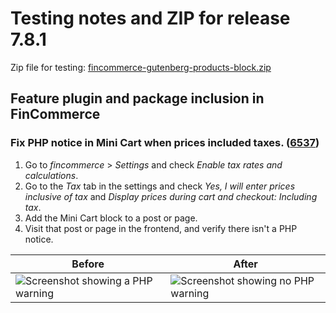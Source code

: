 # Testing notes and ZIP for release 7.8.1

Zip file for testing: [fincommerce-gutenberg-products-block.zip](https://github.com/dieselfox1/fincommerce-blocks/files/8891266/fincommerce-gutenberg-products-block.zip)

## Feature plugin and package inclusion in FinCommerce

### Fix PHP notice in Mini Cart when prices included taxes. ([6537](https://github.com/dieselfox1/fincommerce-blocks/pull/6537))

1. Go to _fincommerce_ > _Settings_ and check _Enable tax rates and calculations_.
2. Go to the _Tax_ tab in the settings and check _Yes, I will enter prices inclusive of tax_ and _Display prices during cart and checkout: Including tax_.
3. Add the Mini Cart block to a post or page.
4. Visit that post or page in the frontend, and verify there isn't a PHP notice.

| Before                                                                                                                                    | After                                                                                                                                      |
| ----------------------------------------------------------------------------------------------------------------------------------------- | ------------------------------------------------------------------------------------------------------------------------------------------ |
| ![Screenshot showing a PHP warning](https://user-images.githubusercontent.com/3616980/172639823-1b671ac0-58ea-4f4b-9b00-aa481d4acd72.png) | ![Screenshot showing no PHP warning](https://user-images.githubusercontent.com/3616980/172639911-7a1416fe-f49d-4c58-90b7-7e07637b1777.png) |
